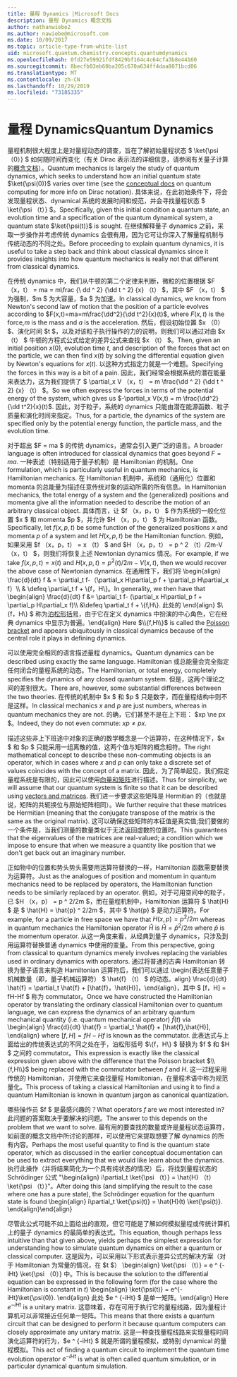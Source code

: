 ```yaml
---
title: 量程 Dynamics |Microsoft Docs
description: 量程 Dynamics 概念文档
author: nathanwiebe2
ms.author: nawiebe@microsoft.com
ms.date: 10/09/2017
ms.topic: article-type-from-white-list
uid: microsoft.quantum.chemistry.concepts.quantumdynamics
ms.openlocfilehash: 0fd27e59921fdf8429bf164c4c64cfa3b8e44160
ms.sourcegitcommit: 8becfb03eb60ba205c670a634ff4daa8071bcd06
ms.translationtype: MT
ms.contentlocale: zh-CN
ms.lasthandoff: 10/29/2019
ms.locfileid: "73185335"
---
```

# <a name="quantum-dynamics"></a><span data-ttu-id="34887-103">量程 Dynamics</span><span class="sxs-lookup"><span data-stu-id="34887-103">Quantum Dynamics</span></span>

<span data-ttu-id="34887-104">量程机制很大程度上是对量程动态的调查，旨在了解初始量程状态 $ \ket{\psi （0）} $ 如何随时间而变化（有关 Dirac 表示法的详细信息，请参阅有关量子计算的[概念文档](xref:microsoft.quantum.concepts.dirac)）。</span><span class="sxs-lookup"><span data-stu-id="34887-104">Quantum mechanics is largely the study of quantum dynamics, which seeks to understand how an initial quantum state $\ket{\psi(0)}$ varies over time (see the [conceptual docs](xref:microsoft.quantum.concepts.dirac) on quantum computing for more info on Dirac notation).</span></span>
<span data-ttu-id="34887-105">具体来说，在此初始条件下，将会发现量程状态、dynamical 系统的发展时间和规范，并会寻找量程状态 $ \ket{\psi （t）} $。</span><span class="sxs-lookup"><span data-stu-id="34887-105">Specifically, given this initial condition a quantum state, an evolution time and a specification of the quantum dynamical system, a quantum state $\ket{\psi(t)}$ is sought.</span></span>
<span data-ttu-id="34887-106">在继续解释量子 dynamics 之前，采取一步操作并考虑传统 dynamics 会很有用，因为它可让你深入了解量程机制与传统动态的不同之处。</span><span class="sxs-lookup"><span data-stu-id="34887-106">Before proceeding to explain quantum dynamics, it is useful to take a step back and think about classical dynamics since it provides insights into how quantum mechanics is really not that different from classical dynamics.</span></span>

<span data-ttu-id="34887-107">在传统 dynamics 中，我们从牛顿的第二个定律来判断，微粒的位置根据 $F （x，t） = ma = m\frac {\ dd ^ 2} {\dd t ^ 2} {x} （t） $，其中 $F （x，t） $ 为强制，$m $ 为大容量，$a $ 为加速。</span><span class="sxs-lookup"><span data-stu-id="34887-107">In classical dynamics, we know from Newton's second law of motion that the position of a particle evolves according to $F(x,t)=ma=m\frac{\dd^2}{\dd t^2}{x}(t)$, where $F(x,t)$ is the force,$m$ is the mass and $a$ is the acceleration.</span></span>
<span data-ttu-id="34887-108">然后，假设初始位置 $x （0） $、演化时间 $t $，以及对该粒子执行操作的力的说明，则我们可以通过对由 $x （t） $ 牛顿的方程式公式给定的差异公式来查找 $x （t） $。</span><span class="sxs-lookup"><span data-stu-id="34887-108">Then, given an initial position $x(0)$, evolution time $t$, and description of the forces that act on the particle, we can then find $x(t)$ by solving the differential equation given by Newton's equations for $x(t)$.</span></span>
<span data-ttu-id="34887-109">以这种方式指定力就是一个难题。</span><span class="sxs-lookup"><span data-stu-id="34887-109">Specifying the forces in this way is a bit of a pain.</span></span>
<span data-ttu-id="34887-110">因此，我们经常会根据系统的潜在能量来表达力，这为我们提供了 $ \partial_x V （x，t） = m \frac{\dd ^ 2} {\dd t ^ 2} {x} （t） $。</span><span class="sxs-lookup"><span data-stu-id="34887-110">So we often express the forces in terms of the potential energy of the system, which gives us $-\partial_x V(x,t) = m \frac{\dd^2}{\dd t^2}{x}(t)$.</span></span>
<span data-ttu-id="34887-111">因此，对于粒子，系统的 dynamics 只能由潜在能源函数、粒子质量和演化时间来指定。</span><span class="sxs-lookup"><span data-stu-id="34887-111">Thus, for a particle, the dynamics of the system are specified only by the potential energy function, the particle mass, and the evolution time.</span></span>

<span data-ttu-id="34887-112">对于超出 $F = ma $ 的传统 dynamics，通常会引入更广泛的语言。</span><span class="sxs-lookup"><span data-stu-id="34887-112">A broader language is often introduced for classical dynamics that goes beyond $F=ma$.</span></span>
<span data-ttu-id="34887-113">一种表述（特别适用于量子机制）是 Hamiltonian 的机制。</span><span class="sxs-lookup"><span data-stu-id="34887-113">One formulation, which is particularly useful in quantum mechanics, is Hamiltonian mechanics.</span></span>
<span data-ttu-id="34887-114">在 Hamiltonian 机制中，系统和（通用化）位置和 momenta 的总能量为描述任意传统对象的运动所需的所有信息。</span><span class="sxs-lookup"><span data-stu-id="34887-114">In Hamiltonian mechanics, the total energy of a system and the (generalized) positions and momenta give all the information needed to describe the motion of an arbitrary classical object.</span></span>
<span data-ttu-id="34887-115">具体而言，让 $f （x，p，t） $ 作为系统的一般化位置 $x $ 和 momenta $p $，并允许 $H （x，p，t） $ 为 Hamiltonian 函数。</span><span class="sxs-lookup"><span data-stu-id="34887-115">Specifically, let $f(x,p,t)$ be some function of the generalized positions $x$ and momenta $p$ of a system and let $H(x,p,t)$ be the Hamiltonian function.</span></span>
<span data-ttu-id="34887-116">例如，如果采用 $f （x，p，t） = x （t） $ and $H （x，p，t） = p ^ 2 （t）/2m-V （x，t） $，则我们将恢复上述 Newtonian dynamics 情况。</span><span class="sxs-lookup"><span data-stu-id="34887-116">For example, if we take $f(x,p,t)= x(t)$ and $H(x,p,t)=p^2(t)/2m - V(x,t)$, then we would recover the above case of Newtonian dynamics.</span></span>
<span data-ttu-id="34887-117">在通用性下，我们将 \begin{align} \frac{d}{dt} f & = \partial_t f-（\partial_x H\partial_p f + \partial_p H\partial_x f）\\\\ & \defeq \partial_t f + \\{f，H\\}。</span><span class="sxs-lookup"><span data-stu-id="34887-117">In generality, we then have that \begin{align} \frac{d}{dt} f &= \partial_t f- (\partial_x H\partial_p f + \partial_p H\partial_x f)\\\\ &\defeq \partial_t f + \\{f,H\\}.</span></span>
<span data-ttu-id="34887-118">此处的 \end{align} $\\{f，H\\} $ 称为[泊松形括号](https://en.wikipedia.org/wiki/Poisson_bracket)，由于它在定义 dynamics 中扮演的中心角色，它在经典 dynamics 中显示为普遍。</span><span class="sxs-lookup"><span data-stu-id="34887-118">\end{align} Here $\\{f,H\\}$ is called the [Poisson bracket](https://en.wikipedia.org/wiki/Poisson_bracket) and appears ubiquitously in classical dynamics because of the central role it plays in defining dynamics.</span></span>

<span data-ttu-id="34887-119">可以使用完全相同的语言描述量程 dynamics。</span><span class="sxs-lookup"><span data-stu-id="34887-119">Quantum dynamics can be described using exactly the same language.</span></span>
<span data-ttu-id="34887-120">Hamiltonian 或总能量会完全指定任何闭合的量程系统的动态。</span><span class="sxs-lookup"><span data-stu-id="34887-120">The Hamiltonian, or total energy, completely specifies the dynamics of any closed quantum system.</span></span>
<span data-ttu-id="34887-121">但是，这两个理论之间的差别很大。</span><span class="sxs-lookup"><span data-stu-id="34887-121">There are, however, some substantial differences between the two theories.</span></span>
<span data-ttu-id="34887-122">在传统的机制中 $x $ 和 $p $ 只是数字，而在量程结构中则不是这样。</span><span class="sxs-lookup"><span data-stu-id="34887-122">In classical mechanics $x$ and $p$ are just numbers, whereas in quantum mechanics they are not.</span></span>
<span data-ttu-id="34887-123">的确，它们甚至不是在上下班： $xp \ne px $。</span><span class="sxs-lookup"><span data-stu-id="34887-123">Indeed, they do not even commute: $xp \ne px$.</span></span>

<span data-ttu-id="34887-124">描述这些非上下班途中对象的正确的数学概念是一个运算符，在这种情况下，$x $ 和 $p $ 只能采用一组离散的值，这两个值与矩阵的概念相符。</span><span class="sxs-lookup"><span data-stu-id="34887-124">The right mathematical concept to describe these non-commuting objects is an operator, which in cases where $x$ and $p$ can only take a discrete set of values coincides with the concept of a matrix.</span></span>
<span data-ttu-id="34887-125">因此，为了简单起见，我们假定量程系统是有限的，因此可以使用[向量和矩阵](xref:microsoft.quantum.concepts.vectors)进行描述。</span><span class="sxs-lookup"><span data-stu-id="34887-125">Thus for simplicity, we will assume that our quantum system is finite so that it can be described using [vectors and matrices](xref:microsoft.quantum.concepts.vectors).</span></span>
<span data-ttu-id="34887-126">我们进一步要求这些矩阵是 Hermitian 的（也就是说，矩阵的共轭换位与原始矩阵相同）。</span><span class="sxs-lookup"><span data-stu-id="34887-126">We further require that these matrices be Hermitian (meaning that the conjugate transpose of the matrix is the same as the original matrix).</span></span>
<span data-ttu-id="34887-127">这可以确保这些矩阵的本征值是真实值;我们要做的一个条件是，当我们测量的数量类似于无法返回虚数的位置时。</span><span class="sxs-lookup"><span data-stu-id="34887-127">This guarantees that the eigenvalues of the matrices are real-valued; a condition which we impose to ensure that when we measure a quantity like position that we don't get back out an imaginary number.</span></span>

<span data-ttu-id="34887-128">正如物中的位置和势头势头需要用运算符替换的一样，Hamiltonian 函数需要替换为运算符。</span><span class="sxs-lookup"><span data-stu-id="34887-128">Just as the analogues of position and momentum in quantum mechanics need to be replaced by operators, the Hamiltonian function needs to be similarly replaced by an operator.</span></span>
<span data-ttu-id="34887-129">例如，对于可用空间中的粒子，已 $H （x，p） = p ^ 2/2m $，而在量程机制中，Hamiltonian 运算符 $ \hat{H} $ 是 $ \hat{H} = \hat{p} ^ 2/2m $，其中 $ \hat{p} $ 是动力运算符。</span><span class="sxs-lookup"><span data-stu-id="34887-129">For example, for a particle in free space we have that $H(x,p) = p^2/2m$ whereas in quantum mechanics the Hamiltonian operator $\hat{H}$ is $\hat{H}= \hat{p}^2/2m$ where $\hat{p}$ is the momentum operator.</span></span>
<span data-ttu-id="34887-130">从这一角度来看，从经典到量子 dynamics，只涉及到用运算符替换普通 dynamics 中使用的变量。</span><span class="sxs-lookup"><span data-stu-id="34887-130">From this perspective, going from classical to quantum dynamics merely involves replacing the variables used in ordinary dynamics with operators.</span></span>
<span data-ttu-id="34887-131">通过将普通的古典 Hamiltonian 转换为量子语言来构造 Hamiltonian 运算符后，我们可以通过 \begin{表达任意量子机械数量（即，量子机械运算符） $ \hat{f} （t） $ 的动态。align} \frac{d}{dt} \hat{f} = \partial_t \hat{f} + [\hat{f}，\hat{H}]，\end{align}，其中 $ [f，H] = fH-Hf $ 称为 commutator。</span><span class="sxs-lookup"><span data-stu-id="34887-131">Once we have constructed the Hamiltonian operator by translating the ordinary classical Hamiltonian over to quantum language, we can express the dynamics of an arbitrary quantum mechanical quantity (i.e. quantum mechanical operator) $\hat{f}(t)$ via \begin{align} \frac{d}{dt} \hat{f} = \partial_t \hat{f} + [\hat{f},\hat{H}], \end{align} where $[f,H] = fH -Hf$ is known as the commutator.</span></span>
<span data-ttu-id="34887-132">此表达式与上面给出的传统表达式的不同之处在于，泊松形括号 $\\{f，H\\} $ 替换为 $f $ 和 $H $ 之间的 commutator。</span><span class="sxs-lookup"><span data-stu-id="34887-132">This expression is exactly like the classical expression given above with the difference that the Poisson bracket $\\{f,H\\}$ being replaced with the commutator between $f$ and $H$.</span></span>
<span data-ttu-id="34887-133">这一过程采用传统的 Hamiltonian，并使用它来查找量程 Hamiltonian，在量程术语中称为规范量化。</span><span class="sxs-lookup"><span data-stu-id="34887-133">This process of taking a classical Hamiltonian and using it to find a quantum Hamiltonian is known in quantum jargon as canonical quantization.</span></span>

<span data-ttu-id="34887-134">哪些操作员 $f $ 是最感兴趣的？</span><span class="sxs-lookup"><span data-stu-id="34887-134">What operators $f$ are we most interested in?</span></span>  <span data-ttu-id="34887-135">此问题的答案取决于要解决的问题。</span><span class="sxs-lookup"><span data-stu-id="34887-135">The answer to this depends on the problem that we want to solve.</span></span>
<span data-ttu-id="34887-136">最有用的要查找的数量或许是量程状态运算符，如前面的概念文档中所讨论的那样，可以使用它来提取想要了解 dynamics 的所有内容。</span><span class="sxs-lookup"><span data-stu-id="34887-136">Perhaps the most useful quantity to find is the quantum state operator, which as discussed in the earlier conceptual documentation can be used to extract everything that we would like learn about the dynamics.</span></span>
<span data-ttu-id="34887-137">执行此操作（并将结果简化为一个具有纯状态的情况）后，将找到量程状态的 Schrödinger 公式 "\begin{align} i\partial_t \ket{\psi （t）} = \hat{H} （t） \ket{\psi （t）}"。</span><span class="sxs-lookup"><span data-stu-id="34887-137">After doing this (and simplifying the result to the case where one has a pure state), the Schrödinger equation for the quantum state is found \begin{align} i\partial_t \ket{\psi(t)} = \hat{H}(t) \ket{\psi(t)}.</span></span>
<span data-ttu-id="34887-138">\end{align}</span><span class="sxs-lookup"><span data-stu-id="34887-138">\end{align}</span></span>

<span data-ttu-id="34887-139">尽管此公式可能不如上面给出的直观，但它可能是了解如何模拟量程或传统计算机上的量子 dynamics 的最简单的表达式。</span><span class="sxs-lookup"><span data-stu-id="34887-139">This equation, though perhaps less intuitive than that given above, yields perhaps the simplest expression for understanding how to simulate quantum dynamics on either a quantum or classical computer.</span></span>
<span data-ttu-id="34887-140">这是因为，可以采用以下形式表示差异公式的解决方案（对于 Hamiltonian 为常量的情况，在 $t $） \begin{align} \ket{\psi （t）} = e ^ {-iHt} \ket{\psi （0）} 中。</span><span class="sxs-lookup"><span data-stu-id="34887-140">This is because the solution to the differential equation can be expressed in the following form (for the case where the Hamiltonian is constant in $t$) \begin{align} \ket{\psi(t)} = e^{-iHt}\ket{\psi(0)}.</span></span>
<span data-ttu-id="34887-141">\end{align} 此处 $e ^ {-iHt} $ 是单一矩阵。</span><span class="sxs-lookup"><span data-stu-id="34887-141">\end{align} Here $e^{-iHt}$ is a unitary matrix.</span></span>
<span data-ttu-id="34887-142">这意味着，存在可用于执行它的量程线路，因为量程计算机可以非常接近任何单一矩阵。</span><span class="sxs-lookup"><span data-stu-id="34887-142">This means that there exists a quantum circuit that can be designed to perform it because quantum computers can closely approximate any unitary matrix.</span></span>
<span data-ttu-id="34887-143">这是一种查找量程线路来实现量程时间演化运算符的行为，$e ^ {-iHt} $ 就是所谓的量程模拟，或特别 dynamical 的量程模拟。</span><span class="sxs-lookup"><span data-stu-id="34887-143">This act of finding a quantum circuit to implement the quantum time evolution operator $e^{-iHt}$ is what is often called quantum simulation, or in particular dynamical quantum simulation.</span></span>
